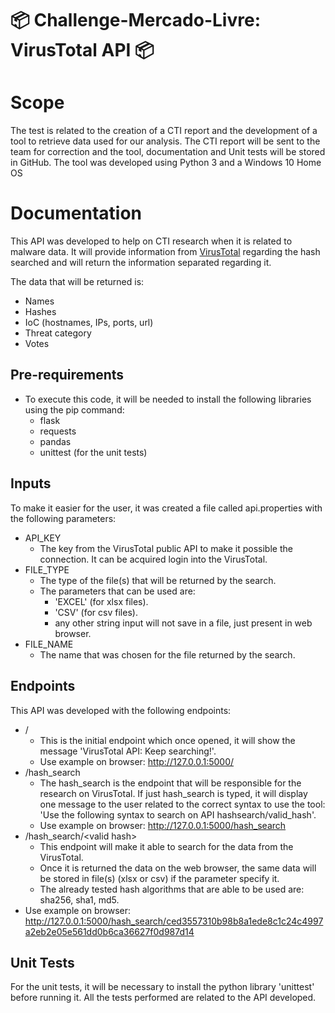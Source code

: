 # 📦 Challenge-Mercado-Livre: VirusTotal API 📦

# Scope
The test is related to the creation of a CTI report and the development of a tool to retrieve data used for our analysis.
The CTI report will be sent to the team for correction and the tool, documentation and Unit tests will be stored in GitHub.
The tool was developed using Python 3 and a Windows 10 Home OS

# Documentation
This API was developed to help on CTI research when it is related to malware data. It will provide information from [VirusTotal](https://www.virustotal.com/gui/home/upload) regarding the hash searched and will return the information separated regarding it.

The data that will be returned is:
- Names
- Hashes
- IoC (hostnames, IPs, ports, url)
- Threat category
- Votes

## Pre-requirements
- To execute this code, it will be needed to install the following libraries using the pip command:
  - flask
  - requests
  - pandas
  - unittest (for the unit tests)


## Inputs
To make it easier for the user, it was created a file called api.properties with the following parameters:
- API_KEY
  - The key from the VirusTotal public API to make it possible the connection. It can be acquired login into the VirusTotal.
- FILE_TYPE
  - The type of the file(s) that will be returned by the search.
  - The parameters that can be used are:
    - 'EXCEL' (for xlsx files).
    - 'CSV' (for csv files).
    - any other string input will not save in a file, just present in web browser. 
- FILE_NAME
  - The name that was chosen for the file returned by the search.

## Endpoints
This API was developed with the following endpoints:

- /
  - This is the initial endpoint which once opened, it will show the message 'VirusTotal API: Keep searching!'.
  - Use example on browser: http://127.0.0.1:5000/
- /hash_search
  - The hash_search is the endpoint that will be responsible for the research on VirusTotal. If just hash_search is typed, it will display one message to the user related to the correct syntax to use the tool: 'Use the following syntax to search on API hashsearch/valid_hash'.
  - Use example on browser: http://127.0.0.1:5000/hash_search
- /hash_search/\<valid hash\>
  - This endpoint will make it able to search for the data from the VirusTotal.
  - Once it is returned the data on the web browser, the same data will be stored in file(s) (xlsx or csv) if the parameter specify it.
  - The already tested hash algorithms that are able to be used are: sha256, sha1, md5.
 - Use example on browser: http://127.0.0.1:5000/hash_search/ced3557310b98b8a1ede8c1c24c4997a2eb2e05e561dd0b6ca36627f0d987d14

## Unit Tests
For the unit tests, it will be necessary to install the python library 'unittest' before running it. 
All the tests performed are related to the API developed.
